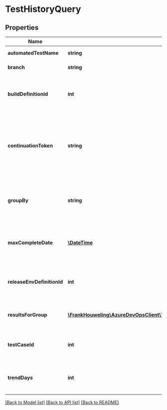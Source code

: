 # TestHistoryQuery

## Properties
Name | Type | Description | Notes
------------ | ------------- | ------------- | -------------
**automatedTestName** | **string** | Automated test name of the TestCase. | [optional] 
**branch** | **string** | Results to be get for a particular branches. | [optional] 
**buildDefinitionId** | **int** | Get the results history only for this BuildDefinitionId. This to get used in query GroupBy should be Branch. If this is provided, Branch will have no use. | [optional] 
**continuationToken** | **string** | It will be filled by server. If not null means there are some results still to be get, and we need to call this REST API with this ContinuousToken. It is not supposed to be created (or altered, if received from server in last batch) by user. | [optional] 
**groupBy** | **string** | Group the result on the basis of TestResultGroupBy. This can be Branch, Environment or null(if results are fetched by BuildDefinitionId) | [optional] 
**maxCompleteDate** | [**\DateTime**](\DateTime.md) | History to get between time interval MaxCompleteDate and  (MaxCompleteDate - TrendDays). Default is current date time. | [optional] 
**releaseEnvDefinitionId** | **int** | Get the results history only for this ReleaseEnvDefinitionId. This to get used in query GroupBy should be Environment. | [optional] 
**resultsForGroup** | [**\FrankHouweling\AzureDevOpsClient\TestResults\Model\TestResultHistoryForGroup[]**](TestResultHistoryForGroup.md) | List of TestResultHistoryForGroup which are grouped by GroupBy | [optional] 
**testCaseId** | **int** | Get the results history only for this testCaseId. This to get used in query to filter the result along with automatedtestname | [optional] 
**trendDays** | **int** | Number of days for which history to collect. Maximum supported value is 7 days. Default is 7 days. | [optional] 

[[Back to Model list]](../README.md#documentation-for-models) [[Back to API list]](../README.md#documentation-for-api-endpoints) [[Back to README]](../README.md)


